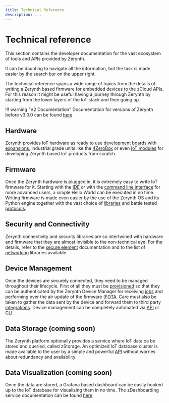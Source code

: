 ```yaml
---
title: Technical Reference
description: ...
---
```


# Technical reference

This section contains the developer documentation for the vast ecosystem of tools and APIs provided by Zerynth.

It can be daunting to navigate all the information, but the task is made easier by the search bur on the upper right.

The technical reference spans a wide range of topics from the details of writing a Zerynth based firmware for embedded devices to the zCloud APIs. For this reason it might be useful having a journey through Zerynth by starting from the lower layers of the IoT stack and then going up.

!!! warning "V2 Documentation"
    Documentation for versions of Zerynth before v3.0.0 can be found <a href="https://docsv2.zerynth.com" target="_blank">here</a>


## Hardware

Zerynth provides IoT hardware as ready to use [development boards](TODO/link-to-hardware) with [expansions](TODO/link-to-expansions), industrial grade units like the [4ZeroBox](TODO/link-to-4zerobox) or even [IoT modules](TODO/link-to-iot-module) for developing Zerynth based IoT products from scratch.

## Firmware

Once the Zerynth hardware is plugged in, it is extremely easy to write IoT firmware for it. Starting with the [IDE](vscode/index.md) or with the [command line interface](cli/ztc/index.md) for more advanced users, a simple Hello World can be executed in no time.
Writing firmware is made even easier by the use of the Zerynth OS and its Python engine together with the vast choice of [libraries](TODO/link-to-lib-index) and battle tested [protocols](TODO/link-to-protocols).

## Security and Connectivity

Zerynth connectivity and security libraries are so intertwined with hardware and firmware that they are almost invisible to the non-technical eye. For the details, refer to the [secure element](TODO/link-to-secure-element) documentation and to the list of [networking](TODO/link-to-networking) libraries available.

## Device Management

Once the devices are securely connected, they need to be managed throughout their lifecycle. First of all they must be [provisioned](TODO/link-to-provisioning) so that they can be authenticated by the Zerynth Device Manager for receiving [jobs](TODO/link-to-jobs) and performing over the air update of the firmware ([FOTA](TODO/link-to-fota). Care must also be taken to gather the data sent by the device and forward them to third party [integrations](TODO/link-to-integrations). Device management can be completely automated via [API](TODO/link-to-zdm-api) or [CLI](cli/zdm/index.md).

## Data Storage (coming soon)

The Zerynth platform optionally provides a service where IoT data ca be stored and queried, called zStorage. An optimized IoT database cluster is made available to the user by a simple and powerful [API](TODO/link-to-zstorage-apis) without worries about redundancy and availability.

## Data Visualization (coming soon)

Once the data are stored, a Grafana based dashboard can be easily hooked up to the IoT database for visualizing them in no time. The zDashboarding service documentation can be found [here](TODO/link-to-zdashboarding)




